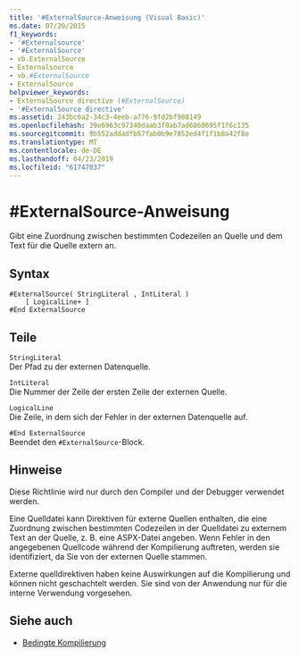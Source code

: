 ```yaml
---
title: '#ExternalSource-Anweisung (Visual Basic)'
ms.date: 07/20/2015
f1_keywords:
- '#Externalsource'
- '#ExternalSource'
- vb.ExternalSource
- Externalsource
- vb.#ExternalSource
- ExternalSource
helpviewer_keywords:
- ExternalSource directive (#ExternalSource)
- '#ExternalSource directive'
ms.assetid: 243bc6a2-34c3-4eeb-a776-9fd2bf988149
ms.openlocfilehash: 39e6963c97340daab3f0ab7ad6860695f1f6c135
ms.sourcegitcommit: 9b552addadfb57fab0b9e7852ed4f1f1b8a42f8e
ms.translationtype: MT
ms.contentlocale: de-DE
ms.lasthandoff: 04/23/2019
ms.locfileid: "61747037"
---
```

# <a name="externalsource-directive"></a>#ExternalSource-Anweisung
Gibt eine Zuordnung zwischen bestimmten Codezeilen an Quelle und dem Text für die Quelle extern an.  
  
## <a name="syntax"></a>Syntax  
  
```  
#ExternalSource( StringLiteral , IntLiteral )  
    [ LogicalLine+ ]  
#End ExternalSource  
```  
  
## <a name="parts"></a>Teile  
 `StringLiteral`  
 Der Pfad zu der externen Datenquelle.  
  
 `IntLiteral`  
 Die Nummer der Zeile der ersten Zeile der externen Quelle.  
  
 `LogicalLine`  
 Die Zeile, in dem sich der Fehler in der externen Datenquelle auf.  
  
 `#End ExternalSource`  
 Beendet den `#ExternalSource`-Block.  
  
## <a name="remarks"></a>Hinweise  
 Diese Richtlinie wird nur durch den Compiler und der Debugger verwendet werden.  
  
 Eine Quelldatei kann Direktiven für externe Quellen enthalten, die eine Zuordnung zwischen bestimmten Codezeilen in der Quelldatei zu externem Text an der Quelle, z. B. eine ASPX-Datei angeben. Wenn Fehler in den angegebenen Quellcode während der Kompilierung auftreten, werden sie identifiziert, da Sie von der externen Quelle stammen.  
  
 Externe quelldirektiven haben keine Auswirkungen auf die Kompilierung und können nicht geschachtelt werden. Sie sind von der Anwendung nur für die interne Verwendung vorgesehen.  
  
## <a name="see-also"></a>Siehe auch

- [Bedingte Kompilierung](../../../visual-basic/programming-guide/program-structure/conditional-compilation.md)
